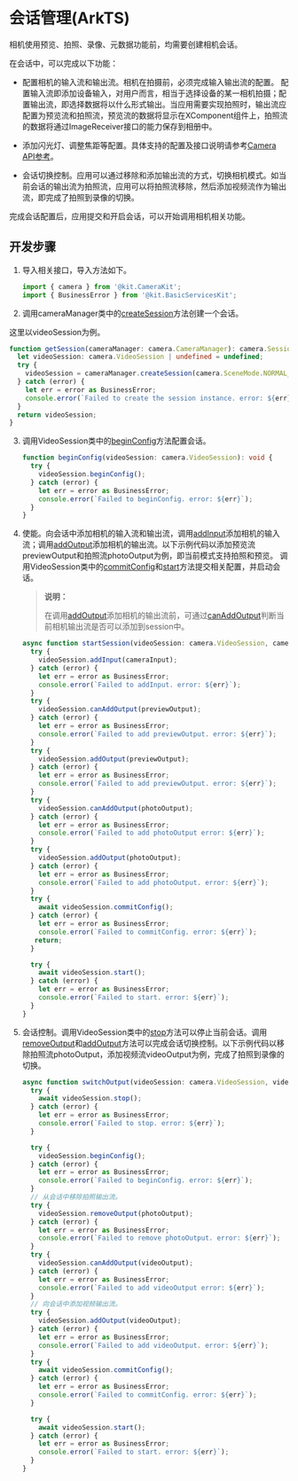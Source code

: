 # 会话管理(ArkTS)
<!--Kit: Camera Kit-->
<!--Subsystem: Multimedia-->
<!--Owner: @qano-->
<!--Designer: @leo_ysl-->
<!--Tester: @xchaosioda-->
<!--Adviser: @zengyawen-->

相机使用预览、拍照、录像、元数据功能前，均需要创建相机会话。

在会话中，可以完成以下功能：

- 配置相机的输入流和输出流。相机在拍摄前，必须完成输入输出流的配置。
  配置输入流即添加设备输入，对用户而言，相当于选择设备的某一相机拍摄；配置输出流，即选择数据将以什么形式输出。当应用需要实现拍照时，输出流应配置为预览流和拍照流，预览流的数据将显示在XComponent组件上，拍照流的数据将通过ImageReceiver接口的能力保存到相册中。

- 添加闪光灯、调整焦距等配置。具体支持的配置及接口说明请参考[Camera API参考](../../reference/apis-camera-kit/arkts-apis-camera.md)。

- 会话切换控制。应用可以通过移除和添加输出流的方式，切换相机模式。如当前会话的输出流为拍照流，应用可以将拍照流移除，然后添加视频流作为输出流，即完成了拍照到录像的切换。

完成会话配置后，应用提交和开启会话，可以开始调用相机相关功能。

## 开发步骤
1. 导入相关接口，导入方法如下。
     
   ```ts
   import { camera } from '@kit.CameraKit';
   import { BusinessError } from '@kit.BasicServicesKit';
   ```

2. 调用cameraManager类中的[createSession](../../reference/apis-camera-kit/arkts-apis-camera-CameraManager.md#createsession11)方法创建一个会话。
     
  这里以videoSession为例。
   ```ts
   function getSession(cameraManager: camera.CameraManager): camera.Session | undefined {
     let videoSession: camera.VideoSession | undefined = undefined;
     try {
       videoSession = cameraManager.createSession(camera.SceneMode.NORMAL_VIDEO) as camera.VideoSession;
     } catch (error) {
       let err = error as BusinessError;
       console.error(`Failed to create the session instance. error: ${err}`);
     }
     return videoSession;
   }
   ```

3. 调用VideoSession类中的[beginConfig](../../reference/apis-camera-kit/arkts-apis-camera-Session.md#beginconfig11)方法配置会话。
     
   ```ts
   function beginConfig(videoSession: camera.VideoSession): void {
     try {
       videoSession.beginConfig();
     } catch (error) {
       let err = error as BusinessError;
       console.error(`Failed to beginConfig. error: ${err}`);
     }
   }
   ```

4. 使能。向会话中添加相机的输入流和输出流，调用[addInput](../../reference/apis-camera-kit/arkts-apis-camera-Session.md#addinput11)添加相机的输入流；调用[addOutput](../../reference/apis-camera-kit/arkts-apis-camera-Session.md#addoutput11)添加相机的输出流。以下示例代码以添加预览流previewOutput和拍照流photoOutput为例，即当前模式支持拍照和预览。
     调用VideoSession类中的[commitConfig](../../reference/apis-camera-kit/arkts-apis-camera-Session.md#commitconfig11)和[start](../../reference/apis-camera-kit/arkts-apis-camera-Session.md#start11)方法提交相关配置，并启动会话。

     > **说明：**
     >
     > 在调用[addOutput](../../reference/apis-camera-kit/arkts-apis-camera-Session.md#addoutput11)添加相机的输出流前，可通过[canAddOutput](../../reference/apis-camera-kit/arkts-apis-camera-Session.md#canaddoutput11)判断当前相机输出流是否可以添加到session中。
     
   ```ts
   async function startSession(videoSession: camera.VideoSession, cameraInput: camera.CameraInput, previewOutput: camera.PreviewOutput, photoOutput: camera.PhotoOutput): Promise<void> {
     try {
       videoSession.addInput(cameraInput);
     } catch (error) {
       let err = error as BusinessError;
       console.error(`Failed to addInput. error: ${err}`);
     }
     try {
       videoSession.canAddOutput(previewOutput);
     } catch (error) {
       let err = error as BusinessError;
       console.error(`Failed to add previewOutput. error: ${err}`);
     }
     try {
       videoSession.addOutput(previewOutput);
     } catch (error) {
       let err = error as BusinessError;
       console.error(`Failed to add previewOutput. error: ${err}`);
     }
     try {
       videoSession.canAddOutput(photoOutput);
     } catch (error) {
       let err = error as BusinessError;
       console.error(`Failed to add photoOutput error: ${err}`);
     }
     try {
       videoSession.addOutput(photoOutput);
     } catch (error) {
       let err = error as BusinessError;
       console.error(`Failed to add photoOutput. error: ${err}`);
     }
     try {
       await videoSession.commitConfig();
     } catch (error) {
       let err = error as BusinessError;
       console.error(`Failed to commitConfig. error: ${err}`);
      return;
     }
   
     try {
       await videoSession.start();
     } catch (error) {
       let err = error as BusinessError;
       console.error(`Failed to start. error: ${err}`);
     }
   }
   ```

5. 会话控制。调用VideoSession类中的[stop](../../reference/apis-camera-kit/arkts-apis-camera-Session.md#stop11)方法可以停止当前会话。调用[removeOutput](../../reference/apis-camera-kit/arkts-apis-camera-Session.md#removeoutput11)和[addOutput](../../reference/apis-camera-kit/arkts-apis-camera-Session.md#addoutput11)方法可以完成会话切换控制。以下示例代码以移除拍照流photoOutput，添加视频流videoOutput为例，完成了拍照到录像的切换。

   ```ts
   async function switchOutput(videoSession: camera.VideoSession, videoOutput: camera.VideoOutput, photoOutput: camera.PhotoOutput): Promise<void> {
     try {
       await videoSession.stop();
     } catch (error) {
       let err = error as BusinessError;
       console.error(`Failed to stop. error: ${err}`);
     }
   
     try {
       videoSession.beginConfig();
     } catch (error) {
       let err = error as BusinessError;
       console.error(`Failed to beginConfig. error: ${err}`);
     }
     // 从会话中移除拍照输出流。
     try {
       videoSession.removeOutput(photoOutput);
     } catch (error) {
       let err = error as BusinessError;
       console.error(`Failed to remove photoOutput. error: ${err}`);
     }
     try {
       videoSession.canAddOutput(videoOutput);
     } catch (error) {
       let err = error as BusinessError;
       console.error(`Failed to add videoOutput error: ${err}`);
     }
     // 向会话中添加视频输出流。
     try {
       videoSession.addOutput(videoOutput);
     } catch (error) {
       let err = error as BusinessError;
       console.error(`Failed to add videoOutput. error: ${err}`);
     }
     try {
       await videoSession.commitConfig();
     } catch (error) {
       let err = error as BusinessError;
       console.error(`Failed to commitConfig. error: ${err}`);
     }
   
     try {
       await videoSession.start();
     } catch (error) {
       let err = error as BusinessError;
       console.error(`Failed to start. error: ${err}`);
     }
   }
   ```

